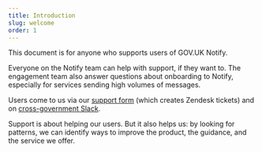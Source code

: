 ```yaml
---
title: Introduction
slug: welcome
order: 1
---
```


This document is for anyone who supports users of GOV.UK Notify.

Everyone on the Notify team can help with support, if they want to. The engagement team also answer questions about onboarding to Notify, especially for services sending high volumes of messages.

Users come to us via our [support form](https://www.notifications.service.gov.uk/support) (which creates Zendesk tickets) and on [cross-government Slack](https://ukgovernmentdigital.slack.com/messages/govuk-notify).

Support is about helping our users. But it also helps us: by looking for patterns, we can identify ways to improve the product, the guidance, and the service we offer.
